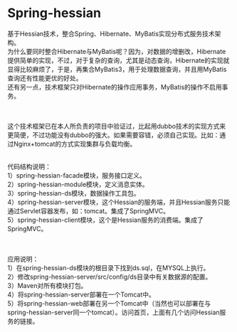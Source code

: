# Spring-hessian
基于Hessian技术，整合Spring、Hibernate、MyBatis实现分布式服务技术架构。<br>
为什么要同时整合Hibernate与MyBatis呢？因为，对数据的增删改，Hibernate提供简单的实现，不过，对于复杂的查询，尤其是动态查询，Hibernate的实现就显得比较麻烦了，于是，再集合MyBatis3，用于处理数据查询，并且用MyBatis查询还有性能更优的好处。<br>
还有另一点，技术框架只对Hibernate的操作应用事务，MyBatis的操作不启用事务。<br>
<br><br>

这个技术框架已在本人所负责的项目中验证过，比起用dubbo技术的实现方式来更简便，不过功能没有dubbo的强大。如果需要容错，必须自己实现。比如：通过Nginx+tomcat的方式实现集群与负载均衡。
<br><br>

代码结构说明：<br>
1）spring-hessian-facade模块，服务接口定义。<br>
2）spring-hessian-module模块，定义消息实体。<br>
3）spring-hessian-ds模块，数据操作工具包。<br>
4）spring-hessian-server模块，这个Hessian的服务端，并且Hessian服务只能通过Servlet容器发布，如：tomcat。集成了SpringMVC。<br>
5）spring-hessian-client模块，这个是Hessian服务的消费端。集成了SpringMVC。<br>
<br><br>

应用说明：<br>
1）在spring-hessian-ds模块的根目录下找到ds.sql，在MYSQL上执行。<br>
2）修改spring-hessian-server/src/config/ds目录中有关数据源的配置。<br>
3）Maven对所有模块打包。<br>
4）将spring-hessian-server部署在一个Tomcat中。<br>
5）将spring-hessian-web部署在另一个Tomcat中（当然也可以部署在与spring-hessian-server同一个tomcat）。访问首页，上面有几个访问Hessian服务的链接。<br>
